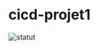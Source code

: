 # cicd-projet1

![statut](https://github.com/OumarDiagne/cicd-projet1/actions/workflows/main.yml/badge.svg)
